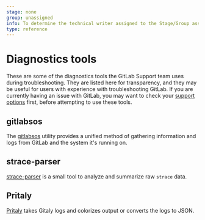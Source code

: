 ```yaml
---
stage: none
group: unassigned
info: To determine the technical writer assigned to the Stage/Group associated with this page, see https://about.gitlab.com/handbook/engineering/ux/technical-writing/#assignments
type: reference
---
```


# Diagnostics tools

These are some of the diagnostics tools the GitLab Support team uses during troubleshooting.
They are listed here for transparency, and they may be useful for users with experience
with troubleshooting GitLab. If you are currently having an issue with GitLab, you
may want to check your [support options](https://about.gitlab.com/support/) first,
before attempting to use these tools.

## gitlabsos

The [gitlabsos](https://gitlab.com/gitlab-com/support/toolbox/gitlabsos/) utility
provides a unified method of gathering information and logs from GitLab and the system it's
running on.

## strace-parser

[strace-parser](https://gitlab.com/wchandler/strace-parser) is a small tool to analyze
and summarize raw `strace` data.

## Pritaly

[Pritaly](https://gitlab.com/wchandler/pritaly) takes Gitaly logs and colorizes output
or converts the logs to JSON.
